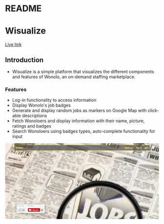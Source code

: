 # README

# **Wisualize**  

[Live link](https://wisualize.herokuapp.com)  


## **Introduction**  

+ Wisualize is a simple platform that visualizes the different components and features of Wonolo, an on-demand staffing marketplace.

### **Features**

+ Log-in functionality to access information
+ Display Wonolo's job badges
+ Generate and display random jobs as markers on Google Map with click-able descriptions
+ Fetch Wonoloers and display information with their name, picture, ratings and badges
+ Search Wonoloers using badges types, auto-complete functionality for input

![Wisualize Platform](app/assets/images/features.gif)
